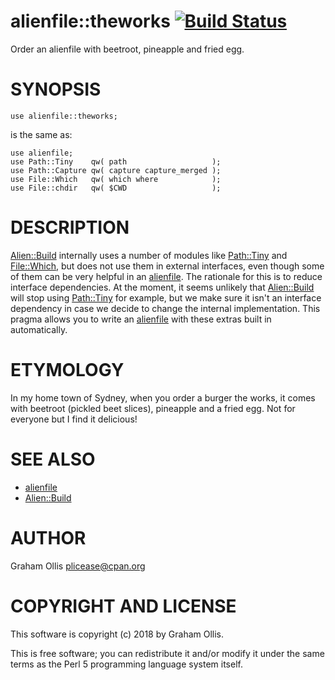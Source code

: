 # alienfile::theworks [![Build Status](https://secure.travis-ci.org/plicease/alienfile-theworks.png)](http://travis-ci.org/plicease/alienfile-theworks)

Order an alienfile with beetroot, pineapple and fried egg.

# SYNOPSIS

    use alienfile::theworks;

is the same as:

    use alienfile;
    use Path::Tiny    qw( path                   );
    use Path::Capture qw( capture capture_merged );
    use File::Which   qw( which where            );
    use File::chdir   qw( $CWD                   );

# DESCRIPTION

[Alien::Build](https://metacpan.org/pod/Alien::Build) internally uses a number of modules like [Path::Tiny](https://metacpan.org/pod/Path::Tiny)
and [File::Which](https://metacpan.org/pod/File::Which), but does not use them in external interfaces, even
though some of them can be very helpful in an [alienfile](https://metacpan.org/pod/alienfile).  The rationale
for this is to reduce interface dependencies.  At the moment, it seems
unlikely that [Alien::Build](https://metacpan.org/pod/Alien::Build) will stop using [Path::Tiny](https://metacpan.org/pod/Path::Tiny) for example,
but we make sure it isn't an interface dependency in case we decide to
change the internal implementation.  This pragma allows you to write an
[alienfile](https://metacpan.org/pod/alienfile) with these extras built in automatically.

# ETYMOLOGY

In my home town of Sydney, when you order a burger the works, it comes
with beetroot (pickled beet slices), pineapple and a fried egg.  Not for
everyone but I find it delicious!

# SEE ALSO

- [alienfile](https://metacpan.org/pod/alienfile)
- [Alien::Build](https://metacpan.org/pod/Alien::Build)

# AUTHOR

Graham Ollis <plicease@cpan.org>

# COPYRIGHT AND LICENSE

This software is copyright (c) 2018 by Graham Ollis.

This is free software; you can redistribute it and/or modify it under
the same terms as the Perl 5 programming language system itself.
